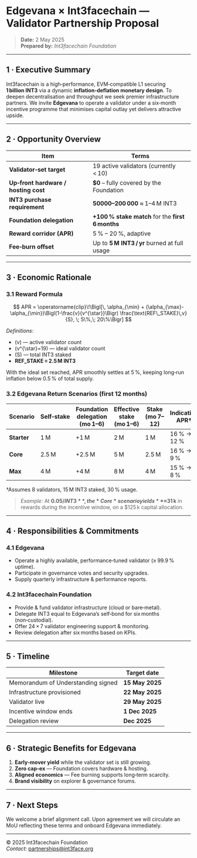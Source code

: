 # Edgevana × Int3facechain — Validator Partnership Proposal

> **Date:** 2 May 2025  
> **Prepared by:** *Int3facechain Foundation*

---

## 1&nbsp;· Executive Summary
Int3facechain is a high‑performance, EVM‑compatible L1 securing **1 billion INT3** via a dynamic **inflation‑deflation monetary design**. To deepen decentralisation and throughput we seek premier infrastructure partners. We invite **Edgevana** to operate a validator under a six‑month incentive programme that minimises capital outlay yet delivers attractive upside.

---

## 2&nbsp;· Opportunity Overview
| Item | Terms |
|------|-------|
| **Validator‑set target** | 19 active validators (currently < 10) |
| **Up‑front hardware / hosting cost** | **$0** – fully covered by the Foundation |
| **INT3 purchase requirement** | **$50 000 – $200 000** ≈ 1–4 M INT3 |
| **Foundation delegation** | **+100 % stake match** for the **first 6 months** |
| **Reward corridor (APR)** | 5 % – 20 %, adaptive |
| **Fee‑burn offset** | Up to **5 M INT3 / yr** burned at full usage |

---

## 3&nbsp;· Economic Rationale

### 3.1 Reward Formula

$$
APR = \operatorname{clip}\!\Bigl[\,
    \alpha_{\min} + (\alpha_{\max}-\alpha_{\min})\Bigl(1-\frac{v}{v^{\star}}\Bigr)
    \frac{\text{REF\_STAKE}\,v}{S},
    \; 5\%,\; 20\%\Bigr]
$$

*Definitions:*  
- \(v\) — active validator count  
- \(v^{\star}=19\) — ideal validator count  
- \(S\) — total INT3 staked  
- **REF_STAKE = 2.5 M INT3**

With the ideal set reached, APR smoothly settles at 5 %, keeping long‑run inflation below 0.5 % of total supply.

### 3.2 Edgevana Return Scenarios (first 12 months)
| Scenario | Self‑stake | Foundation delegation (mo 1–6) | Effective stake (mo 1–6) | Stake (mo 7–12) | Indicative APR† | INT3 earned | Notes |
|----------|-----------|---------------------------------|---------------------------|------------------|-----------------|-------------|-------|
| **Starter** | 1 M | +1 M | 2 M | 1 M | 16 % → 12 % | ~260 k | Entry size |
| **Core** | 2.5 M | +2.5 M | 5 M | 2.5 M | 16 % → 9 % | ~625 k | Matches REF_STAKE |
| **Max** | 4 M | +4 M | 8 M | 4 M | 15 % → 8 % | ~870 k | Upper end |

†Assumes 8 validators, 15 M INT3 staked, 30 % usage.

> *Example:* At **$0.05 / INT3**, the *Core* scenario yields **≈ $31 k** in rewards during the incentive window, on a $125 k capital allocation.

---

## 4&nbsp;· Responsibilities & Commitments

### 4.1 Edgevana
- Operate a highly available, performance‑tuned validator (≥ 99.9 % uptime).  
- Participate in governance votes and security upgrades.  
- Supply quarterly infrastructure & performance reports.

### 4.2 Int3facechain Foundation
- Provide & fund validator infrastructure (cloud or bare‑metal).  
- Delegate INT3 equal to Edgevana’s self‑bond for six months (non‑custodial).  
- Offer 24 × 7 validator engineering support & monitoring.  
- Review delegation after six months based on KPIs.

---

## 5&nbsp;· Timeline
| Milestone | Target date |
|-----------|-------------|
| Memorandum of Understanding signed | **15 May 2025** |
| Infrastructure provisioned | **22 May 2025** |
| Validator live | **29 May 2025** |
| Incentive window ends | **1 Dec 2025** |
| Delegation review | **Dec 2025** |

---

## 6&nbsp;· Strategic Benefits for Edgevana
1. **Early‑mover yield** while the validator set is still growing.  
2. **Zero cap‑ex** — Foundation covers hardware & hosting.  
3. **Aligned economics** — Fee burning supports long‑term scarcity.  
4. **Brand visibility** on explorer & governance forums.

---

## 7&nbsp;· Next Steps
We welcome a brief alignment call. Upon agreement we will circulate an MoU reflecting these terms and onboard Edgevana immediately.

---

© 2025 Int3facechain Foundation  
*Contact:* partnerships@int3face.org

